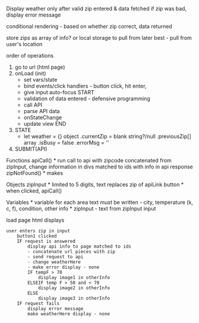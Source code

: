 Display weather only after valid zip entered & data fetched
if zip was bad, display error message

conditional rendering - based on whether zip correct, data returned

store zips as array of info?
or local storage to pull from later
best - pull from user's location

order of operations
1. go to url (html page)
2. onLoad (init)
    * set vars/state
    * bind events/click handlers - button click, hit enter, 
    * give input auto-focus
    START 
    * validation of data entered - defensive programming
    * call API
    * parse API data
    * onStateChange
    * update view
    END
3. STATE 
    * let weather = {} object
        .currentZip = blank string?/null
        .previousZip[] array
        .isBusy = false
        .errorMsg = ''
4. SUBMIT(API)

Functions
    apiCall()
        * run call to api with zipcode concatenated from zipInput, change information in divs matched to ids with info in api response
    zipNotFound()
        * makes 
    
Objects
    zipInput
        * limited to 5 digits, text replaces zip of apiLink
    button
        * when clicked, apiCall()

Variables
    * variable for each area text must be written - city, temperature (k, c, f), condition, other info
    * zipInput - text from zipInput input

load page
    html displays

    user enters zip in input
        button1 clicked 
        IF request is answered
            display api info to page matched to ids
            - concatenate url pieces with zip 
            - send request to api
            - change weatherHere
            - make error display - none
            IF tempF > 70
                display image1 in otherInfo
            ELSEIF temp F > 50 and < 70
                display image2 in otherInfo
            ELSE 
                display image3 in otherInfo
        IF request fails 
            display error message
            make weatherHere display - none
        
        